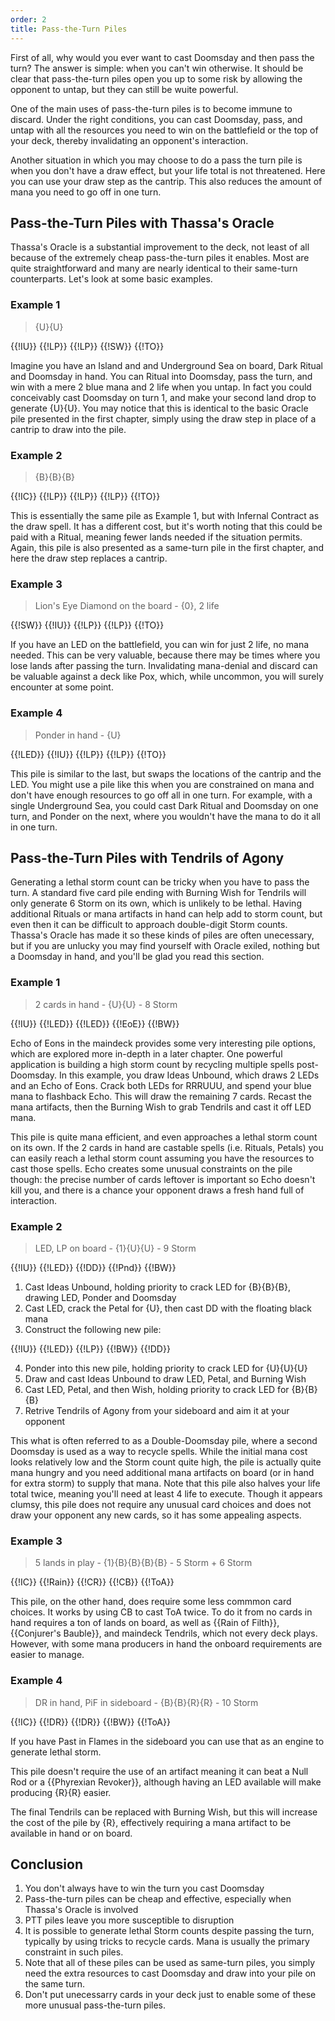 ```yaml
---
order: 2
title: Pass-the-Turn Piles
---
```


First of all, why would you ever want to cast Doomsday and then pass the turn?
The answer is simple: when you can't win otherwise. It should be clear that
pass-the-turn piles open you up to some risk by allowing the opponent to untap, but they can
still be wuite powerful.

One of the main uses of pass-the-turn piles is to become immune to discard.
Under the right conditions, you can cast Doomsday, pass, and untap with all the
resources you need to win on the battlefield or the top of your deck, thereby
invalidating an opponent's interaction.

Another situation in which you may choose to do a pass the turn pile is when you
don't have a draw effect, but your life total is not threatened. Here you can
use your draw step as the cantrip. This also reduces the amount of mana you need
to go off in one turn.

## Pass-the-Turn Piles with Thassa's Oracle

Thassa's Oracle is a substantial improvement to the deck, not least of all
because of the extremely cheap pass-the-turn piles it enables. Most are quite
straightforward and many are nearly identical to their same-turn counterparts.
Let's look at some basic examples.

### Example 1

> {U}{U}

<row variant="pile">{{!IU}} {{!LP}} {{!LP}} {{!SW}} {{!TO}}</row>

Imagine you have an Island and and Underground Sea on board, Dark Ritual and
Doomsday in hand. You can Ritual into Doomsday, pass the turn, and win with a
mere 2 blue mana and 2 life when you untap. In fact you could conceivably cast
Doomsday on turn 1, and make your second land drop to generate {U}{U}. You may notice that this 
is identical to the basic Oracle pile presented in the first chapter, simply using the draw step
in place of a cantrip to draw into the pile.

### Example 2

> {B}{B}{B}

<row variant="pile">{{!IC}} {{!LP}} {{!LP}} {{!LP}} {{!TO}}</row>

This is essentially the same pile as Example 1, but with Infernal Contract as
the draw spell. It has a different cost, but it's worth noting that this could
be paid with a Ritual, meaning fewer lands needed if the situation permits.
Again, this pile is also presented as a same-turn pile in the first chapter, and
here the draw step replaces a cantrip.

### Example 3

> Lion's Eye Diamond on the board - {0}, 2 life

<row variant="pile">{{!SW}} {{!IU}} {{!LP}} {{!LP}} {{!TO}}</row>

If you have an LED on the battlefield, you can win for just 2 life, no mana
needed. This can be very valuable, because there may be times where you lose
lands after passing the turn. Invalidating mana-denial and discard can be
valuable against a deck like Pox, which, while uncommon, you will surely
encounter at some point.

### Example 4

> Ponder in hand - {U}

<row variant="pile">{{!LED}} {{!IU}} {{!LP}} {{!LP}} {{!TO}}</row>

This pile is similar to the last, but swaps the locations of the cantrip and the
LED. You might use a pile like this when you are constrained on mana and don't
have enough resources to go off all in one turn. For example, with a single
Underground Sea, you could cast Dark Ritual and Doomsday on one turn, and Ponder
on the next, where you wouldn't have the mana to do it all in one turn.

## Pass-the-Turn Piles with Tendrils of Agony

Generating a lethal storm count can be tricky when you have to pass the turn. A
standard five card pile ending with Burning Wish for Tendrils will only generate
6 Storm on its own, which is unlikely to be lethal. Having additional Rituals or
mana artifacts in hand can help add to storm count, but even then it can be
difficult to approach double-digit Storm counts. Thassa's Oracle has made it so
these kinds of piles are often unecessary, but if you are unlucky you may find
yourself with Oracle exiled, nothing but a Doomsday in hand, and you'll be glad
you read this section.

### Example 1

> 2 cards in hand - {U}{U} - 8 Storm

<row variant="pile">{{!IU}} {{!LED}} {{!LED}} {{!EoE}} {{!BW}}</row>

Echo of Eons in the maindeck provides some very interesting pile options, which
are explored more in-depth in a later chapter. One powerful application is
building a high storm count by recycling multiple spells post-Doomsday. In this
example, you draw Ideas Unbound, which draws 2 LEDs and an Echo of Eons. Crack
both LEDs for RRRUUU, and spend your blue mana to flashback Echo. This will draw
the remaining 7 cards. Recast the mana artifacts, then the Burning Wish to grab
Tendrils and cast it off LED mana.

This pile is quite mana efficient, and even approaches a lethal storm count on
its own. If the 2 cards in hand are castable spells (i.e. Rituals, Petals) you
can easily reach a lethal storm count assuming you have the resources to cast
those spells. Echo creates some unusual constraints on the pile though: the
precise number of cards leftover is important so Echo doesn't kill you, and
there is a chance your opponent draws a fresh hand full of interaction.

### Example 2

> LED, LP on board - {1}{U}{U} - 9 Storm

<row variant="pile">{{!IU}} {{!LED}} {{!DD}} {{!Pnd}} {{!BW}}</row>

1. Cast Ideas Unbound, holding priority to crack LED for {B}{B}{B}, drawing LED,
   Ponder and Doomsday
2. Cast LED, crack the Petal for {U}, then cast DD with the floating black mana
3. Construct the following new pile:

<row variant="pile">{{!IU}} {{!LED}} {{!LP}} {{!BW}} {{!DD}}</row>

4. Ponder into this new pile, holding priority to crack LED for {U}{U}{U}
5. Draw and cast Ideas Unbound to draw LED, Petal, and Burning Wish
6. Cast LED, Petal, and then Wish, holding priority to crack LED for {B}{B}{B}
7. Retrive Tendrils of Agony from your sideboard and aim it at your opponent

This what is often referred to as a Double-Doomsday pile, where a second
Doomsday is used as a way to recycle spells. While the initial mana cost looks
relatively low and the Storm count quite high, the pile is actually quite mana
hungry and you need additional mana artifacts on board (or in hand for extra
storm) to supply that mana. Note that this pile also halves your life total
twice, meaning you'll need at least 4 life to execute. Though it appears clumsy,
this pile does not require any unusual card choices and does not draw your
opponent any new cards, so it has some appealing aspects.

### Example 3

> 5 lands in play - {1}{B}{B}{B}{B} - 5 Storm + 6 Storm

<row variant="pile">{{!IC}} {{!Rain}} {{!CR}} {{!CB}} {{!ToA}}</row>

This pile, on the other hand, does require some less commmon card choices. It
works by using CB to cast ToA twice. To do it from no cards in hand requires a
ton of lands on board, as well as {{Rain of Filth}}, {{Conjurer's Bauble}}, and
maindeck Tendrils, which not every deck plays. However, with some mana producers
in hand the onboard requirements are easier to manage.

### Example 4

> DR in hand, PiF in sideboard - {B}{B}{R}{R} - 10 Storm

<row variant="pile">{{!IC}} {{!DR}} {{!DR}} {{!BW}} {{!ToA}}</row>

If you have Past in Flames in the sideboard you can use that as an engine to
generate lethal storm.

This pile doesn't require the use of an artifact meaning it can beat a Null Rod
or a {{Phyrexian Revoker}}, although having an LED available will make producing
{R}{R} easier.

The final Tendrils can be replaced with Burning Wish, but this will increase the
cost of the pile by {R}, effectively requiring a mana artifact to be available
in hand or on board.

## Conclusion

1. You don't always have to win the turn you cast Doomsday
2. Pass-the-turn piles can be cheap and effective, especially when Thassa's
   Oracle is involved
3. PTT piles leave you more susceptible to disruption
4. It is possible to generate lethal Storm counts despite passing the turn,
   typically by using tricks to recycle cards. Mana is usually the primary
   constraint in such piles.
5. Note that all of these piles can be used as same-turn piles, you simply need
   the extra resources to cast Doomsday and draw into your pile on the same
   turn.
6. Don't put unecessarry cards in your deck just to enable some of these more unusual 
   pass-the-turn piles.